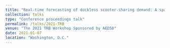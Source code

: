 ```yaml
---
title: "Real-time forecasting of dockless scooter-sharing demand: A spatio-temporal multi-graph convolutional network approach"
collection: talks
type: "Conference proceedings talk"
permalink: /talks/2021-TRB
venue: "The 2021 TRB Workshop Sponsored by AED50"
date: 2021-01-07
location: "Washington, D.C."
---
```


